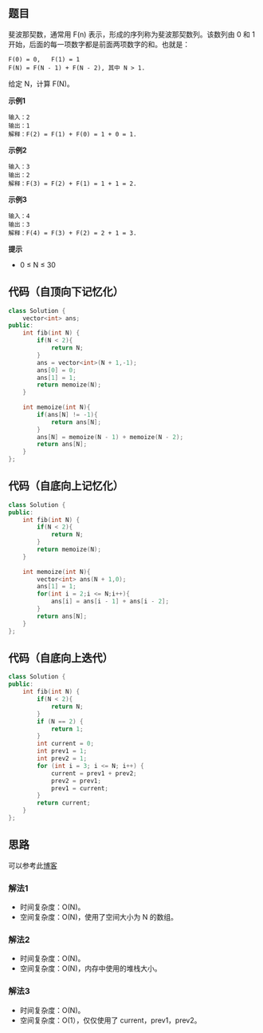 ## 题目
斐波那契数，通常用 F(n) 表示，形成的序列称为斐波那契数列。该数列由 0 和 1 开始，后面的每一项数字都是前面两项数字的和。也就是：
```
F(0) = 0,   F(1) = 1
F(N) = F(N - 1) + F(N - 2), 其中 N > 1.
```
给定 N，计算 F(N)。

**示例1**
```
输入：2
输出：1
解释：F(2) = F(1) + F(0) = 1 + 0 = 1.
```

**示例2**
```
输入：3
输出：2
解释：F(3) = F(2) + F(1) = 1 + 1 = 2.
```

**示例3**
```
输入：4
输出：3
解释：F(4) = F(3) + F(2) = 2 + 1 = 3.
```

**提示**
* 0 ≤ N ≤ 30

## 代码（自顶向下记忆化）
```C++
class Solution {
    vector<int> ans;
public:
    int fib(int N) {
        if(N < 2){
            return N;
        }
        ans = vector<int>(N + 1,-1);
        ans[0] = 0;
        ans[1] = 1;
        return memoize(N);
    }
    
    int memoize(int N){  
        if(ans[N] != -1){
            return ans[N];
        }
        ans[N] = memoize(N - 1) + memoize(N - 2);
        return ans[N];
    }
};
```

## 代码（自底向上记忆化）
```C++
class Solution {
public:
    int fib(int N) {
        if(N < 2){
            return N;
        }
        return memoize(N);
    }
    
    int memoize(int N){  
        vector<int> ans(N + 1,0);
        ans[1] = 1;
        for(int i = 2;i <= N;i++){
            ans[i] = ans[i - 1] + ans[i - 2];
        }
        return ans[N];
    }
};
```

## 代码（自底向上迭代）
```C++
class Solution {
public:
    int fib(int N) {
        if(N < 2){
            return N;
        }
        if (N == 2) {
            return 1;
        }
        int current = 0;
        int prev1 = 1;
        int prev2 = 1;
        for (int i = 3; i <= N; i++) {
            current = prev1 + prev2;
            prev2 = prev1;
            prev1 = current;
        }
        return current;
    }
};
```

## 思路

可以参考此[博客](https://leetcode-cn.com/problems/fibonacci-number/solution/jian-zhi-offerde-si-lu-zhi-xing-nei-cun-du-shi-100/)

### 解法1
* 时间复杂度：O(N)。
* 空间复杂度：O(N)，使用了空间大小为 N 的数组。

### 解法2
* 时间复杂度：O(N)。
* 空间复杂度：O(N)，内存中使用的堆栈大小。


### 解法3
* 时间复杂度：O(N)。
* 空间复杂度：O(1），仅仅使用了 current，prev1，prev2。
